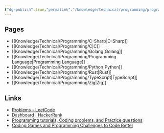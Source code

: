 ```yaml
---
{"dg-publish":true,"permalink":"/knowledge/technical/programming/programming/","dgPassFrontmatter":true}
---
```


## Pages

- [[Knowledge/Technical/Programming/C-Sharp\|C-Sharp]]
- [[Knowledge/Technical/Programming/C\|C]]
- [[Knowledge/Technical/Programming/Golang\|Golang]]
- [[Knowledge/Technical/Programming/Programming Language\|Programming Language]]
- [[Knowledge/Technical/Programming/Python\|Python]]
- [[Knowledge/Technical/Programming/Rust\|Rust]]
- [[Knowledge/Technical/Programming/TypeScript\|TypeScript]]
- [[Knowledge/Technical/Programming/Zig\|Zig]]


## Links
- [Problems - LeetCode](https://leetcode.com/problemset/all/)
- [Dashboard | HackerRank](https://www.hackerrank.com/dashboard)
- [Programming tutorials, Coding problems, and Practice questions](https://www.hackerearth.com/practice/)
- [Coding Games and Programming Challenges to Code Better](https://www.codingame.com/start)
